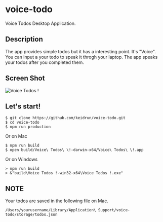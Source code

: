 # voice-todo
Voice Todos Desktop Application.

## Description
The app provides simple todos but it has a interesting point. It's "Voice".
You can input a your todo to speak it throgh your laptop.
The app speaks your todos after you completed them.

## Screen Shot
![Voice Todos !](https://user-images.githubusercontent.com/12680679/30031811-95259902-91c5-11e7-9aeb-9e4019657d8d.png "Voice Todos !")

## Let's start!
```
$ git clone https://github.com/keidrun/voice-todo.git
$ cd voice-todo
$ npm run production
```
Or on Mac
```
$ npm run build
$ open build/Voice\ Todos\ \!-darwin-x64/Voice\ Todos\ \!.app
```
Or on Windows
```
> npm run build
> &"build\Voice Todos !-win32-x64\Voice Todos !.exe"
```

## NOTE
Your todos are saved in the following file on Mac.
```
/Users/yourusername/Library/Application\ Support/voice-todo/storage/todos.json
```
